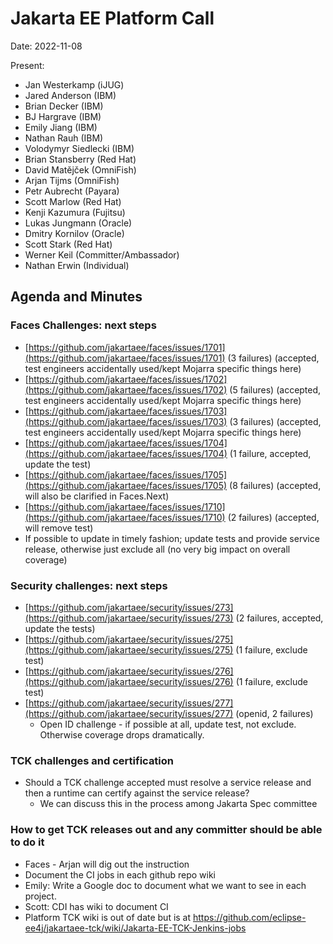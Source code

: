 # Jakarta EE Platform Call

Date: 2022-11-08

Present:

* Jan Westerkamp (iJUG)
* Jared Anderson (IBM)
* Brian Decker (IBM)
* BJ Hargrave (IBM)
* Emily Jiang (IBM)
* Nathan Rauh (IBM)
* Volodymyr Siedlecki (IBM)
* Brian Stansberry (Red Hat)
* David Matějček (OmniFish)
* Arjan Tijms (OmniFish)
* Petr Aubrecht (Payara)
* Scott Marlow (Red Hat)
* Kenji Kazumura (Fujitsu)
* Lukas Jungmann (Oracle)
* Dmitry Kornilov (Oracle)
* Scott Stark (Red Hat) 
* Werner Keil (Committer/Ambassador)
* Nathan Erwin (Individual)

## Agenda and Minutes

### Faces Challenges: next steps
* [https://github.com/jakartaee/faces/issues/1701](https://github.com/jakartaee/faces/issues/1701) (3 failures)  (accepted, test engineers accidentally used/kept Mojarra specific things here)
* [https://github.com/jakartaee/faces/issues/1702](https://github.com/jakartaee/faces/issues/1702) (5 failures) (accepted, test engineers accidentally used/kept Mojarra specific things here)
* [https://github.com/jakartaee/faces/issues/1703](https://github.com/jakartaee/faces/issues/1703) (3 failures) (accepted, test engineers accidentally used/kept Mojarra specific things here)
* [https://github.com/jakartaee/faces/issues/1704](https://github.com/jakartaee/faces/issues/1704) (1 failure, accepted, update the test)
* [https://github.com/jakartaee/faces/issues/1705](https://github.com/jakartaee/faces/issues/1705) (8 failures) (accepted, will also be clarified in Faces.Next)
* [https://github.com/jakartaee/faces/issues/1710](https://github.com/jakartaee/faces/issues/1710) (2 failures) (accepted, will remove test)
* If possible to update in timely fashion; update tests and provide service release, otherwise just exclude all (no very big impact on overall coverage)

### Security challenges: next steps
* [https://github.com/jakartaee/security/issues/273](https://github.com/jakartaee/security/issues/273) (2 failures, accepted, update the tests)
* [https://github.com/jakartaee/security/issues/275](https://github.com/jakartaee/security/issues/275) (1 failure, exclude test)
* [https://github.com/jakartaee/security/issues/276](https://github.com/jakartaee/security/issues/276) (1 failure, exclude test)
* [https://github.com/jakartaee/security/issues/277](https://github.com/jakartaee/security/issues/277) (openid, 2 failures)
    * Open ID challenge - if possible at all, update test, not exclude. Otherwise coverage drops dramatically.

### TCK challenges and certification
* Should a TCK challenge accepted must resolve a service release and then a runtime can certify against the service release?
    * We can discuss this in the process among Jakarta Spec committee

### How to get TCK releases out and any committer should be able to do it
* Faces - Arjan will dig out the instruction 
* Document the CI jobs in each github repo wiki
* Emily: Write a Google doc to document what we want to see in each project.
* Scott: CDI has wiki to document CI
* Platform TCK wiki is out of date but is at https://github.com/eclipse-ee4j/jakartaee-tck/wiki/Jakarta-EE-TCK-Jenkins-jobs